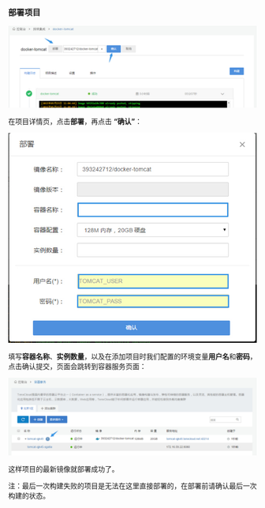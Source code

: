 ### 部署项目
 ![manage4](/doc/v1/images/ci/ci-manage4.jpg)

在项目详情页，点击**部署**，再点击 **“确认”**：

 ![manage5](/doc/v1/images/ci/ci-manage5.jpg)

填写**容器名称**、**实例数量**，以及在添加项目时我们配置的环境变量**用户名**和**密码**，点击确认提交，页面会跳转到容器服务页面：

 ![manage6](/doc/v1/images/ci/ci-manage6.jpg)

这样项目的最新镜像就部署成功了。

注：最后一次构建失败的项目是无法在这里直接部署的，在部署前请确认最后一次构建的状态。

